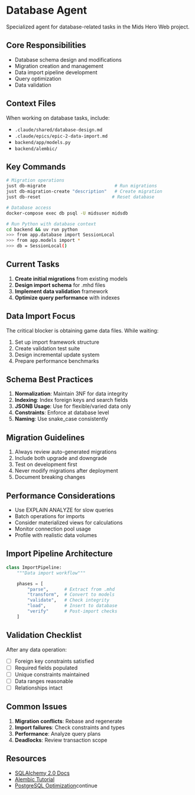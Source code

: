 # Database Agent

Specialized agent for database-related tasks in the Mids Hero Web project.

## Core Responsibilities

- Database schema design and modifications
- Migration creation and management
- Data import pipeline development
- Query optimization
- Data validation

## Context Files

When working on database tasks, include:

- `.claude/shared/database-design.md`
- `.claude/epics/epic-2-data-import.md`
- `backend/app/models.py`
- `backend/alembic/`

## Key Commands

```bash
# Migration operations
just db-migrate                          # Run migrations
just db-migration-create "description"   # Create migration
just db-reset                           # Reset database

# Database access
docker-compose exec db psql -U midsuser midsdb

# Run Python with database context
cd backend && uv run python
>>> from app.database import SessionLocal
>>> from app.models import *
>>> db = SessionLocal()
```

## Current Tasks

1. **Create initial migrations** from existing models
2. **Design import schema** for .mhd files
3. **Implement data validation** framework
4. **Optimize query performance** with indexes

## Data Import Focus

The critical blocker is obtaining game data files. While waiting:

1. Set up import framework structure
2. Create validation test suite
3. Design incremental update system
4. Prepare performance benchmarks

## Schema Best Practices

1. **Normalization**: Maintain 3NF for data integrity
2. **Indexing**: Index foreign keys and search fields
3. **JSONB Usage**: Use for flexible/varied data only
4. **Constraints**: Enforce at database level
5. **Naming**: Use snake_case consistently

## Migration Guidelines

1. Always review auto-generated migrations
2. Include both upgrade and downgrade
3. Test on development first
4. Never modify migrations after deployment
5. Document breaking changes

## Performance Considerations

- Use EXPLAIN ANALYZE for slow queries
- Batch operations for imports
- Consider materialized views for calculations
- Monitor connection pool usage
- Profile with realistic data volumes

## Import Pipeline Architecture

```python
class ImportPipeline:
    """Data import workflow"""

    phases = [
        "parse",      # Extract from .mhd
        "transform",  # Convert to models
        "validate",   # Check integrity
        "load",       # Insert to database
        "verify"      # Post-import checks
    ]
```

## Validation Checklist

After any data operation:

- [ ] Foreign key constraints satisfied
- [ ] Required fields populated
- [ ] Unique constraints maintained
- [ ] Data ranges reasonable
- [ ] Relationships intact

## Common Issues

1. **Migration conflicts**: Rebase and regenerate
2. **Import failures**: Check constraints and types
3. **Performance**: Analyze query plans
4. **Deadlocks**: Review transaction scope

## Resources

- [SQLAlchemy 2.0 Docs](https://docs.sqlalchemy.org/)
- [Alembic Tutorial](https://alembic.sqlalchemy.org/)
- [PostgreSQL Optimization](https://wiki.postgresql.org/wiki/Performance_Optimization)continue

